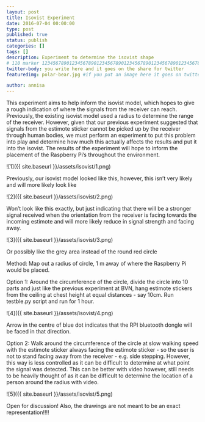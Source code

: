 ```yaml
---
layout: post
title: Isovist Experiment
date: 2016-07-04 00:00:00
type: post
published: true
status: publish
categories: []
tags: []
description: Experiment to determine the isovist shape
# 110 marker 1234567890123456789012345678901234567890123456789012345678901234567890123456789012345678901234567890123456789
twitter-body: you write here and it goes on the share for twitter
featuredimg: polar-bear.jpg #if you put an image here it goes on twitter too

author: annisa
---
```


This experiment aims to help inform the isovist model, which hopes to give a rough indication of where the signals from the receiver can reach.
Previously, the existing isovist model used a radius to determine the range of the receiver. However, given that our previous experiment suggested that signals from the estimote sticker cannot be picked up by the receiver through human bodies, we must perform an experiment to put this problem into play and determine how much this actually affects the results and put it into the isovist. The results of the experiment will hope to inform the placement of the Raspberry Pi’s throughout the environment. 

![1]({{ site.baseurl }}/assets/isovist/1.png)

Previously, our isovist model looked like this, however, this isn’t very likely and will more likely look like 

![2]({{ site.baseurl }}/assets/isovist/2.png)

Won’t look like this exactly, but just indicating that there will be a stronger signal received when the orientation from the receiver is facing towards the incoming estimote and will more likely reduce in signal strength and facing away. 

![3]({{ site.baseurl }}/assets/isovist/3.png)

Or possibly like the grey area instead of the round red circle

Method:
Map out a radius of circle, 1 m away of where the Raspberry Pi would be placed. 

Option 1:
Around the circumference of the circle, divide the circle into 10 parts and just like the previous experiment at BVN, hang estimote stickers from the ceiling at chest height at equal distances - say 10cm. Run testble.py script and run for 1 hour.

![4]({{ site.baseurl }}/assets/isovist/4.png)

Arrow in the centre of blue dot indicates that the RPI bluetooth dongle will be faced in that direction.

Option 2:
Walk around the circumference of the circle at slow walking speed with the estimote sticker always facing the estimote sticker - so the user is not to stand facing away from the receiver - e.g. side stepping. However, this way is less controlled as it can be difficult to determine at what point the signal was detected. This can be better with video however, still needs to be heavily thought of as it can be difficult to determine the location of a person around the radius with video. 

![5]({{ site.baseurl }}/assets/isovist/5.png)

Open for discussion! Also, the drawings are not meant to be an exact representation!!!!